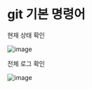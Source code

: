 # git 기본 명령어
현재 상태 확인

![image](https://user-images.githubusercontent.com/71370540/215632563-ee2c0d51-6034-4a04-a54c-fe25fac137d8.png)


전체 로그 확인

![image](https://user-images.githubusercontent.com/71370540/215632003-7280b760-444e-4c5d-b664-6ef0e2061b49.png)



